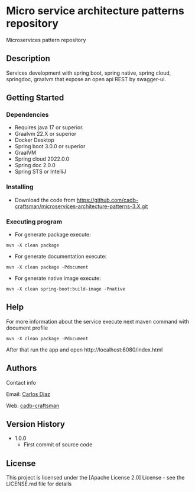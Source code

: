 # Micro service architecture patterns repository

Microservices pattern repository

## Description

Services development with spring boot, spring native, spring cloud, springdoc, graalvm that expose an open api REST by swagger-ui.

## Getting Started

### Dependencies

* Requires java 17 or superior.
* Graalvm 22.X or superior
* Docker Desktop
* Spring boot 3.0.0 or superior
* GraalVM
* Spring cloud 2022.0.0
* Spring doc 2.0.0
* Spring STS or IntelliJ

### Installing

* Download the code from https://github.com/cadb-craftsman/microservices-architecture-patterns-3.X.git

### Executing program

* For generate package execute:
```
mvn -X clean package
```
* For generate documentation execute:
```
mvn -X clean package -Pdocument
```
*  For generate native image execute:
```
mvn -X clean spring-boot:build-image -Pnative
```

## Help

For more information about the service execute next maven command with document profile
```
mvn -X clean package -Pdocument
```
After that run the app and open http://localhost:8080/index.html

## Authors

Contact info

Email: [Carlos Diaz](cadb.craftman@gmail.com)

Web: [cadb-craftsman](http://cadb-craftsman.com/)


## Version History

* 1.0.0
    * First commit of source code

## License

This project is licensed under the [Apache License 2.0] License - see the LICENSE.md file for details
